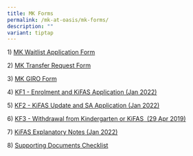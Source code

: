 ```yaml
---
title: MK Forms
permalink: /mk-at-oasis/mk-forms/
description: ""
variant: tiptap
---
```

<p>1) <a href="https://form.gov.sg/65b33360dcfcdeddf9fde579" rel="noopener noreferrer nofollow" target="_blank">MK Waitlist Application Form</a>
</p>
<p>2) <a href="/files/MOE%20Kindergarten%20Transfer%20Request%20Form.pdf" rel="noopener noreferrer nofollow" target="_blank">MK Transfer Request Form</a>
</p>
<p>3) <a href="/files/GIRO%20form_MKOASIS.pdf" rel="noopener noreferrer nofollow" target="_blank">MK GIRO Form</a>
</p>
<p>4) <a href="/files/KF1%20-%20Enrolment%20and%20KiFAS%20Application%20Jan%202022.pdf" rel="noopener noreferrer nofollow" target="_blank">KF1 -&nbsp;Enrolment and KiFAS Application (Jan 2022)</a>
</p>
<p>5) <a href="/files/KF2%20-%20KiFAS%20Update%20and%20SA%20Application%20Jan%202022.pdf" rel="noopener noreferrer nofollow" target="_blank">KF2 -&nbsp;KiFAS Update and SA Application (Jan 2022)</a>
</p>
<p>6) <a href="/files/KF3-Withdrawal-from-Kindergarten-or-KiFAS-29-Apr-2019.pdf" rel="noopener noreferrer nofollow" target="_blank">KF3 - Withdrawal from Kindergarten or KiFAS&nbsp; (29 Apr 2019)</a>
</p>
<p>7) <a href="/files/KiFAS%20Explanatory%20Notes%20Jan%202022.pdf" rel="noopener noreferrer nofollow" target="_blank">KiFAS Explanatory Notes (Jan 2022)</a>
</p>
<p>8) <a href="/files/Supporting%20Documents%20Checklist.pdf" rel="noopener noreferrer nofollow" target="_blank">Supporting Documents Checklist</a>
</p>